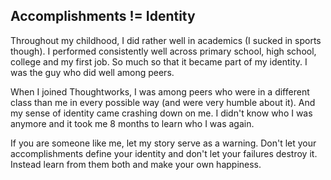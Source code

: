 ## Accomplishments != Identity

Throughout my childhood, I did rather well in academics (I sucked in sports though). I performed consistently well across primary school, high school, college and my first job. So much so that it became part of my identity. I was the guy who did well among peers.

When I joined Thoughtworks, I was among peers who were in a different class than me in every possible way (and were very humble about it). And my sense of identity came crashing down on me. I didn't know who I was anymore and it took me 8 months to learn who I was again.

If you are someone like me, let my story serve as a warning. Don't let your accomplishments define your identity and don't let your failures destroy it. Instead learn from them both and make your own happiness.